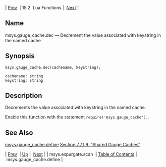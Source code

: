 | [Prev](lua.ref.msys.expurgate.scan)  | 15.2. Lua Functions |  [Next](lua.ref.msys.gauge_cache.define.php) |

<a name="lua.ref.msys.gauge_cache.dec"></a>
## Name

msys.gauge_cache.dec — Decrement the value associated with keystring in the named cache

<a name="idp26669760"></a>
## Synopsis

`msys.gauge_cache.dec(cachename, keystring);`

```
cachename: string
keystring: string
```
<a name="idp26672432"></a>
## Description

Decrements the value associated with keystring in the named cache.

Enable this function with the statement `require('msys.gauge_cache');`.

<a name="idp26675040"></a>
## See Also

[msys.gauge_cache.define](lua.ref.msys.gauge_cache.define "msys.gauge_cache.define") [Section 7.7.1.9, “Shared Gauge Caches”](cluster.config.replication.php#cluster.replication.gauge_cache "7.7.1.9. Shared Gauge Caches")

| [Prev](lua.ref.msys.expurgate.scan)  | [Up](lua.function.details.php) |  [Next](lua.ref.msys.gauge_cache.define.php) |
| msys.expurgate.scan  | [Table of Contents](index) |  msys.gauge_cache.define |
